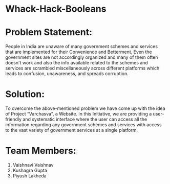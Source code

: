 # Whack-Hack-Booleans

# Problem Statement: 
  People in India are unaware of many government schemes and services that are implemented for their Convenience and Betterment, Even the government sites are not accordingly organized and many of them often doesn't work and also the info available related to the schemes and services are scrambled miscellaneously across different platforms which leads to confusion, unawareness, and spreads corruption.

# Solution: 
  To overcome the above-mentioned problem we have come up with the idea of Project “Varchasva”, a Website. In this Initiative, we are providing a user-friendly and systematic interface where the user can access all the information regarding any government schemes and services with access to the vast variety of government services at a single platform.

# Team Members: 
   1. Vaishnavi Vaishnav
   2. Kushagra Gupta
   3. Piyush Lakheda
      
